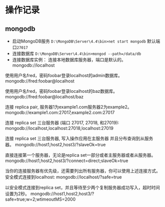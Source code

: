 # 操作记录
## mongodb
+ 启动MongoDB服务 `D:\MongoDB\Server\4.4\bin>net start mongodb` 默认端口`27017`
+ 连接数据库 `D:\MongoDB\Server\4.4\bin>mongod --path=/data/db`
+ 连接数据库实例：
连接本地数据库服务器，端口是默认的。
mongodb://localhost

使用用户名fred，密码foobar登录localhost的admin数据库。
mongodb://fred:foobar@localhost

使用用户名fred，密码foobar登录localhost的baz数据库。
mongodb://fred:foobar@localhost/baz

连接 replica pair, 服务器1为example1.com服务器2为example2。
mongodb://example1.com:27017,example2.com:27017

连接 replica set 三台服务器 (端口 27017, 27018, 和27019):
mongodb://localhost,localhost:27018,localhost:27019

连接 replica set 三台服务器, 写入操作应用在主服务器 并且分布查询到从服务器。
mongodb://host1,host2,host3/?slaveOk=true

直接连接第一个服务器，无论是replica set一部分或者主服务器或者从服务器。
mongodb://host1,host2,host3/?connect=direct;slaveOk=true

当你的连接服务器有优先级，还需要列出所有服务器，你可以使用上述连接方式。
安全模式连接到localhost:
mongodb://localhost/?safe=true

以安全模式连接到replica set，并且等待至少两个复制服务器成功写入，超时时间设置为2秒。
mongodb://host1,host2,host3/?safe=true;w=2;wtimeoutMS=2000
